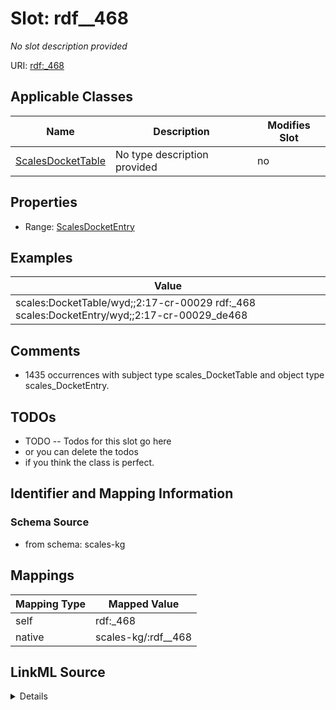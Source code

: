 

# Slot: rdf__468


_No slot description provided_





URI: [rdf:_468](http://www.w3.org/1999/02/22-rdf-syntax-ns#_468)



<!-- no inheritance hierarchy -->





## Applicable Classes

| Name | Description | Modifies Slot |
| --- | --- | --- |
| [ScalesDocketTable](../classes/ScalesDocketTable.md) | No type description provided |  no  |







## Properties

* Range: [ScalesDocketEntry](../classes/ScalesDocketEntry.md)






## Examples

| Value |
| --- |
| scales:DocketTable/wyd;;2:17-cr-00029 rdf:_468 scales:DocketEntry/wyd;;2:17-cr-00029_de468 |

## Comments

* 1435 occurrences with subject type scales_DocketTable and object type scales_DocketEntry.

## TODOs

* TODO -- Todos for this slot go here
* or you can delete the todos
* if you think the class is perfect.

## Identifier and Mapping Information







### Schema Source


* from schema: scales-kg




## Mappings

| Mapping Type | Mapped Value |
| ---  | ---  |
| self | rdf:_468 |
| native | scales-kg/:rdf__468 |




## LinkML Source

<details>
```yaml
name: rdf__468
description: No slot description provided
todos:
- TODO -- Todos for this slot go here
- or you can delete the todos
- if you think the class is perfect.
comments:
- 1435 occurrences with subject type scales_DocketTable and object type scales_DocketEntry.
examples:
- value: scales:DocketTable/wyd;;2:17-cr-00029 rdf:_468 scales:DocketEntry/wyd;;2:17-cr-00029_de468
from_schema: scales-kg
rank: 1000
slot_uri: rdf:_468
alias: rdf__468
domain_of:
- scales_DocketTable
range: scales_DocketEntry

```
</details>